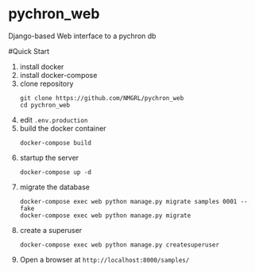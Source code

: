 # pychron_web
Django-based Web interface to a pychron db


#Quick Start
1. install docker
2. install docker-compose
3. clone repository
   ```shell
   git clone https://github.com/NMGRL/pychron_web
   cd pychron_web
   ```
4. edit `.env.production`
5. build the docker container
    ```shell
   docker-compose build
   ```
6. startup the server
   ```shell
   docker-compose up -d
   ```
7. migrate the database
   ```shell
   docker-compose exec web python manage.py migrate samples 0001 --fake
   docker-compose exec web python manage.py migrate
   ```
8. create a superuser
   ```shell
   docker-compose exec web python manage.py createsuperuser
   ```
9. Open a browser at `http://localhost:8000/samples/`